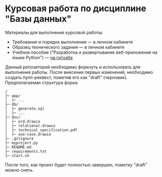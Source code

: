 # Курсовая работа по дисциплине "Базы данных"

Материалы для выполнения курсовой работы:

* Требования и порядок выполнения &mdash; в личном кабинете
* Образец технического задания &mdash; в личном кабинете
* Учебное пособие ("Разработка и развертывание веб-приложения на языке Python") &mdash; [на гитхабе](https://github.com/db-course/course-project-manual/blob/master/index.rst)

Данный репозиторий необходимо форкнуть и использовать для выполнения работы. После внесения первых изменений, необходимо создать пулл-реквест, пометив его как "draft" (черновик). Предполагаемая структура форка:

    /
    ├─ app/
    │  ├─ ...
    ├─ db/
    │  ├─ generate.sql
    │  ├─ ...    
    ├─ doc/
    │  ├─ erd.drawio
    │  ├─ relational.drawio
    │  ├─ technical_specification.pdf
    │  ├─ use-case.drawio
    ├─ .gitignore
    ├─ myproject.py
    ├─ README.md
    ├─ requirements.txt
    ├─ start.sh

После того, как проект будет полностью завершен, пометку "draft" можно снять.